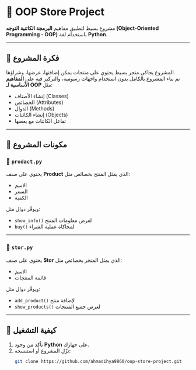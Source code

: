 # 🏪 OOP Store Project

مشروع بسيط لتطبيق مفاهيم **البرمجة الكائنية التوجه (Object-Oriented Programming - OOP)** باستخدام لغة **Python**.

---

## 📘 فكرة المشروع

المشروع يحاكي متجر بسيط يحتوي على منتجات يمكن إضافتها، عرضها، وشراؤها.  
تم بناء المشروع بالكامل بدون استخدام واجهات رسومية، والتركيز فيه على **المفاهيم الأساسية لـ OOP** مثل:

- إنشاء الأصناف (Classes)
- الخصائص (Attributes)
- الدوال (Methods)
- إنشاء الكائنات (Objects)
- تفاعل الكائنات مع بعضها

---

## 🧩 مكونات المشروع

### 🔹 `prodact.py`
يحتوي على صنف **Product** الذي يمثل المنتج بخصائص مثل:
- الاسم  
- السعر  
- الكمية  

ويوفّر دوال مثل:
- `show_info()` لعرض معلومات المنتج  
- `buy()` لمحاكاة عملية الشراء

---

### 🔹 `stor.py`
يحتوي على صنف **Stor** الذي يمثل المتجر بخصائص مثل:
- الاسم  
- قائمة المنتجات  

ويوفّر دوال مثل:
- `add_product()` لإضافة منتج  
- `show_products()` لعرض جميع المنتجات  

---

## 🚀 كيفية التشغيل

1. تأكد من وجود **Python** على جهازك.  
2. نزّل المشروع أو استنسخه:
   ```bash
   git clone https://github.com/ahmadihya9860/oop-store-project.git
